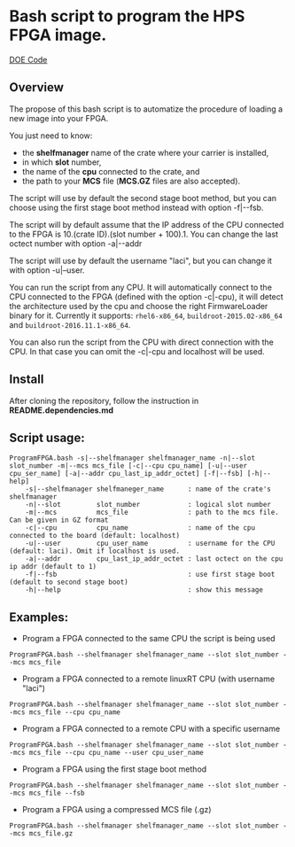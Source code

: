 # Bash script to program the HPS FPGA image.

[DOE Code](https://www.osti.gov/doecode/biblio/79154)

## Overview

The propose of this bash script is to automatize the procedure of loading a new image into your FPGA.

You just need to know:
- the **shelfmanager** name of the crate where your carrier is installed,
- in which **slot** number,
- the name of the **cpu** connected to the crate, and
- the path to your **MCS** file (**MCS.GZ** files are also accepted).

The script will use by default the second stage boot method, but you can choose using the first stage boot method instead with option -f|--fsb.

The script will by default assume that the IP address of the CPU connected to the FPGA is 10.(crate ID).(slot number + 100).1. You can change the last octect number with option -a|--addr

The script will use by default the username "laci", but you can change it with option -u|–user.

You can run the script from any CPU. It will automatically connect to the CPU connected to the FPGA (defined with the option -c|-cpu), it will detect the architecture used by the cpu and choose the right FirmwareLoader binary for it. Currently it supports: `rhel6-x86_64`, `buildroot-2015.02-x86_64` and `buildroot-2016.11.1-x86_64`.

You can also run the script from the CPU with direct connection with the CPU. In that case you can omit the -c|-cpu and localhost will be used.


## Install

After cloning the repository, follow the instruction in  **README.dependencies.md**

## Script usage:

```
ProgramFPGA.bash -s|--shelfmanager shelfmanager_name -n|--slot slot_number -m|--mcs mcs_file [-c|--cpu cpu_name] [-u|--user cpu_ser_name] [-a|--addr cpu_last_ip_addr_octet] [-f|--fsb] [-h|--help]
    -s|--shelfmanager shelfmaneger_name      : name of the crate's shelfmanager
    -n|--slot         slot_number            : logical slot number
    -m|--mcs          mcs_file               : path to the mcs file. Can be given in GZ format
    -c|--cpu          cpu_name               : name of the cpu connected to the board (default: localhost)
    -u|--user         cpu_user_name          : username for the CPU (default: laci). Omit if localhost is used.
    -a|--addr         cpu_last_ip_addr_octet : last octect on the cpu ip addr (default to 1)
    -f|--fsb                                 : use first stage boot (default to second stage boot)
    -h|--help                                : show this message
```

## Examples:

* Program a FPGA connected to the same CPU the script is being used

```
ProgramFPGA.bash --shelfmanager shelfmanager_name --slot slot_number --mcs mcs_file
```

* Program a FPGA connected to a remote linuxRT CPU (with username "laci")

```
ProgramFPGA.bash --shelfmanager shelfmanager_name --slot slot_number --mcs mcs_file --cpu cpu_name
```

* Program a FPGA connected to a remote CPU with a specific username

```
ProgramFPGA.bash --shelfmanager shelfmanager_name --slot slot_number --mcs mcs_file --cpu cpu_name --user cpu_user_name
```

* Program a FPGA using the first stage boot method

```
ProgramFPGA.bash --shelfmanager shelfmanager_name --slot slot_number --mcs mcs_file --fsb
```

* Program a FPGA using a compressed MCS file (.gz)

```
ProgramFPGA.bash --shelfmanager shelfmanager_name --slot slot_number --mcs mcs_file.gz
```

